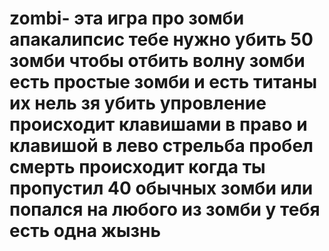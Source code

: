# zombi- эта игра про зомби апакалипсис тебе нужно убить 50 зомби чтобы отбить волну зомби есть простые зомби и есть титаны их нель зя убить упровление происходит клавишами в право и клавишой в лево стрельба пробел смерть происходит когда ты пропустил 40 обычных зомби или попался на любого из зомби у тебя есть одна жызнь
